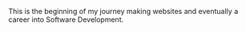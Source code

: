 This is the beginning of my journey making websites and eventually a career into Software Development.